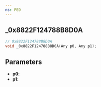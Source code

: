 ```yaml
---
ns: PED
---
```

## _0x8822F124788B8D0A

```c
// 0x8822F124788B8D0A
void _0x8822F124788B8D0A(Any p0, Any p1);
```

## Parameters
* **p0**:
* **p1**:

